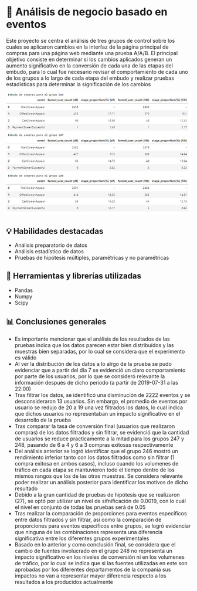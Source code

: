 # 📅 Análisis de negocio basado en eventos
Este proyecto se centra el análisis de tres grupos de control sobre los cuales se aplicaron cambios en la interfaz de la página principal de compras para una página web mediante una prueba A/A/B. El principal objetivo consiste en determinar si los cambios aplicados generan un aumento significativo en la conversión de cada una de las etapas del embudo, para lo cual fue necesario revisar el comportamiento de cada uno de los grupos a lo largo de cada etapa del embudo y realizar pruebas estadísticas para determinar la significación de los cambios

![Analisis_embudo](https://github.com/justonenicolas/Event_based_Business_Analysis/blob/main/Embudo.JPG)

## 💡 Habilidades destacadas
* Análisis preparatorio de datos
* Análisis estadístico de datos
* Pruebas de hipótesis múltiples, paramétricas y no paramétricas 

## 🔧 Herramientas y librerías utilizadas
* Pandas
* Numpy
* Scipy

## 📊 Conclusiones generales
* Es importante mencionar que el análisis de los resultados de las pruebas indica que los datos parecen estar bien distribuídos y las muestras bien separadas, por lo cual se considera que el experimento es válido
* Al ver la distribución de los datos a lo alrgo de la prueba se pudo evidenciar que a partir del día 7 se evidenció un claro comportamiento por parte de los usuarios, por lo que se consideró relevante la información después de dicho periodo (a partir de 2019-07-31 a las 22:00)
* Tras filtrar los datos, se identificó una disminución de 2222 eventos y se desconsideraron 13 usuarios. Sin embargo, el promedio de eventos por usuario se redujo de 20 a 19 una vez filtrados los datos, lo cual indica que dichos usuarios no representaban un impacto significativo en el desarrollo de la prueba
* Tras comparar la tasa de conversión final (usuarios que realizaron compras) de los datos filtrados y sin filtrar, se evidenció que la cantidad de usuarios se reduce practicamente a la mitad para los grupos 247 y 248, pasando de 6 a 4 y 6 a 3 compras exitosas respectivamente
* Del análisis anterior se logró identificar que el grupo 246 mostró un rendimiento inferior tanto con los datos filtrados como sin filtrar (1 compra exitosa en ambos casos), incluso cuando los volumenes de tráfico en cada etapa se mantuvieron todo el tiempo dentro de los mismos rangos que los de las otras muestras. Se considera relevante poder realizar un análisis posterior para identificar los motivos de dicho resultado
* Debido a la gran cantidad de pruebas de hipótesis que se realizaron (27), se optó por utilizar un nivel de sifnificación de 0.0019, con lo cuál el nivel en conjunto de todas las pruebas será de 0.05
* Tras realizar la comparación de proporciones para eventos específicos entre datos filtrados y sin filtrar, así como la comparación de proporciones para eventos específicos entre grupos, se logró evidenciar que ninguna de las combinaciones representa una diferencia significativa entre los diferentes grupos experimentales
* Basado en lo anterior y como conclusión final, se considera que el cambio de fuentes involucrado en el grupo 248 no representa un impacto significativo en los niveles de conversión ni en los volumenes de tráfico, por lo cual se indica que si las fuentes utilizadas en este son aprobadas por los diferentes departamentos de la companía sus impactos no van a representar mayor diferencia respecto a los resultados a los producidos actualmente

